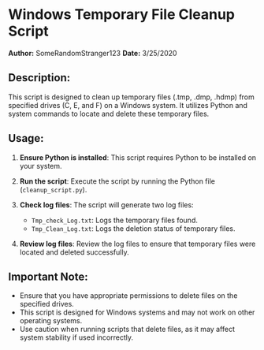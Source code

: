 # Windows Temporary File Cleanup Script

**Author:** SomeRandomStranger123 
**Date:** 3/25/2020  

## Description:

This script is designed to clean up temporary files (.tmp, .dmp, .hdmp) from specified drives (C, E, and F) on a Windows system. It utilizes Python and system commands to locate and delete these temporary files.

## Usage:

1. **Ensure Python is installed**: This script requires Python to be installed on your system.

2. **Run the script**: Execute the script by running the Python file (`cleanup_script.py`).

3. **Check log files**: The script will generate two log files:
    - `Tmp_check_Log.txt`: Logs the temporary files found.
    - `Tmp_Clean_Log.txt`: Logs the deletion status of temporary files.

4. **Review log files**: Review the log files to ensure that temporary files were located and deleted successfully.

## Important Note:
- Ensure that you have appropriate permissions to delete files on the specified drives.
- This script is designed for Windows systems and may not work on other operating systems.
- Use caution when running scripts that delete files, as it may affect system stability if used incorrectly.
